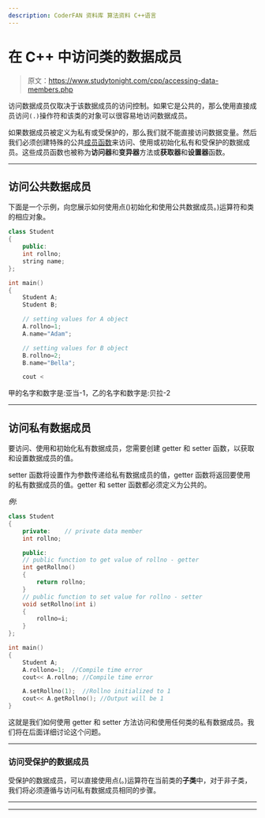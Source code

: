 ```yaml
---
description: CoderFAN 资料库 算法资料 C++语言
---
```


# 在 C++ 中访问类的数据成员

> 原文：<https://www.studytonight.com/cpp/accessing-data-members.php>

访问数据成员仅取决于该数据成员的访问控制。如果它是公共的，那么使用直接成员访问`(.)`操作符和该类的对象可以很容易地访问数据成员。

如果数据成员被定义为私有或受保护的，那么我们就不能直接访问数据变量。然后我们必须创建特殊的公共[成员函数](member-functions-cpp.php)来访问、使用或初始化私有和受保护的数据成员。这些成员函数也被称为**访问器**和**变异器**方法或**获取器**和**设置器**函数。

* * *

## 访问公共数据成员

下面是一个示例，向您展示如何使用点()初始化和使用公共数据成员。)运算符和类的相应对象。

```cpp
class Student
{
    public:
    int rollno;
    string name;
};

int main()
{
    Student A;
    Student B;

    // setting values for A object
    A.rollno=1;
    A.name="Adam";

    // setting values for B object
    B.rollno=2;
    B.name="Bella";

    cout <
```

甲的名字和数字是:亚当-1，乙的名字和数字是:贝拉-2

* * *

## 访问私有数据成员

要访问、使用和初始化私有数据成员，您需要创建 getter 和 setter 函数，以获取和设置数据成员的值。

setter 函数将设置作为参数传递给私有数据成员的值，getter 函数将返回要使用的私有数据成员的值。getter 和 setter 函数都必须定义为公共的。

*例*:

```cpp
class Student
{
    private:    // private data member
    int rollno;

    public:
    // public function to get value of rollno - getter
    int getRollno()
    {
        return rollno;
    }
    // public function to set value for rollno - setter
    void setRollno(int i)
    {
        rollno=i;
    }
};

int main()
{
    Student A;
    A.rollono=1;  //Compile time error
    cout<< A.rollno; //Compile time error

    A.setRollno(1);  //Rollno initialized to 1
    cout<< A.getRollno(); //Output will be 1
}
```

这就是我们如何使用 getter 和 setter 方法访问和使用任何类的私有数据成员。我们将在后面详细讨论这个问题。

* * *

### 访问受保护的数据成员

受保护的数据成员，可以直接使用点(。)运算符在当前类的**子类**中，对于非子类，我们将必须遵循与访问私有数据成员相同的步骤。

* * *

* * *